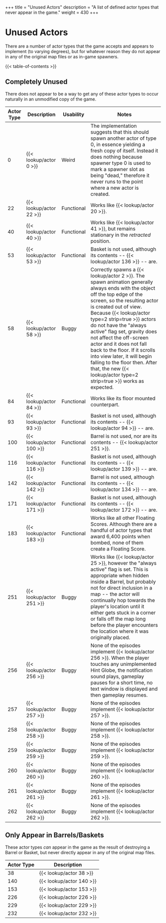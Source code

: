 +++
title = "Unused Actors"
description = "A list of defined actor types that never appear in the game."
weight = 430
+++

# Unused Actors

There are a number of actor types that the game accepts and appears to implement (to varying degrees), but for whatever reason they do not appear in any of the original map files or as in-game spawners.

{{< table-of-contents >}}

## Completely Unused

There does not appear to be a way to get any of these actor types to occur naturally in an unmodified copy of the game.

Actor Type | Description              | Usability  | Notes
-----------|--------------------------|------------|------
0          | {{< lookup/actor 0 >}}   | Weird      | The implementation suggests that this should spawn another actor of type 0, in essence yielding a fresh copy of itself. Instead it does nothing because spawner type 0 is used to mark a spawner slot as being "dead," therefore it never runs to the point where a new actor is created.
22         | {{< lookup/actor 22 >}}  | Functional | Works like {{< lookup/actor 20 >}}.
40         | {{< lookup/actor 40 >}}  | Functional | Works like {{< lookup/actor 41 >}}, but remains stationary in the _retracted_ position.
53         | {{< lookup/actor 53 >}}  | Functional | Basket is not used, although its contents -- {{< lookup/actor 136 >}} -- are.
58         | {{< lookup/actor 58 >}}  | Buggy      | Correctly spawns a {{< lookup/actor 2 >}}. The spawn animation generally always ends with the object off the top edge of the screen, so the resulting actor is created out of view. Because {{< lookup/actor type=2 strip=true >}} actors do not have the "always active" flag set, gravity does not affect the off-screen actor and it does not fall back to the floor. If it scrolls into view later, it will begin falling to the floor then. After that, the new {{< lookup/actor type=2 strip=true >}} works as expected.
84         | {{< lookup/actor 84 >}}  | Functional | Works like its floor mounted counterpart.
93         | {{< lookup/actor 93 >}}  | Functional | Basket is not used, although its contents -- {{< lookup/actor 94 >}} -- are.
100        | {{< lookup/actor 100 >}} | Functional | Barrel is not used, nor are its contents -- {{< lookup/actor 251 >}}.
116        | {{< lookup/actor 116 >}} | Functional | Basket is not used, although its contents -- {{< lookup/actor 139 >}} -- are.
142        | {{< lookup/actor 142 >}} | Functional | Barrel is not used, although its contents -- {{< lookup/actor 134 >}} -- are.
171        | {{< lookup/actor 171 >}} | Functional | Basket is not used, although its contents -- {{< lookup/actor 172 >}} -- are.
183        | {{< lookup/actor 183 >}} | Functional | Works like all other Floating Scores. Although there are a handful of actor types that award 6,400 points when bombed, none of them create a Floating Score.
251        | {{< lookup/actor 251 >}} | Buggy      | Works like {{< lookup/actor 25 >}}, however the "always active" flag is set. This is appropriate when hidden inside a Barrel, but probably not for direct inclusion in a map -- the actor will continually hop towards the player's location until it either gets stuck in a corner or falls off the map long before the player encounters the location where it was originally placed.
256        | {{< lookup/actor 256 >}} | Buggy      | None of the episodes implement {{< lookup/actor 256 >}}. When the player touches any unimplemented Hint Globe, the notification sound plays, gameplay pauses for a short time, no text window is displayed and then gameplay resumes.
257        | {{< lookup/actor 257 >}} | Buggy      | None of the episodes implement {{< lookup/actor 257 >}}.
258        | {{< lookup/actor 258 >}} | Buggy      | None of the episodes implement {{< lookup/actor 258 >}}.
259        | {{< lookup/actor 259 >}} | Buggy      | None of the episodes implement {{< lookup/actor 259 >}}.
260        | {{< lookup/actor 260 >}} | Buggy      | None of the episodes implement {{< lookup/actor 260 >}}.
261        | {{< lookup/actor 261 >}} | Buggy      | None of the episodes implement {{< lookup/actor 261 >}}.
262        | {{< lookup/actor 262 >}} | Buggy      | None of the episodes implement {{< lookup/actor 262 >}}.

## Only Appear in Barrels/Baskets

These actor types _can_ appear in the game as the result of destroying a Barrel or Basket, but never directly appear in any of the original map files.

Actor Type | Description
-----------|------------
38         | {{< lookup/actor 38 >}}
140        | {{< lookup/actor 140 >}}
153        | {{< lookup/actor 153 >}}
226        | {{< lookup/actor 226 >}}
229        | {{< lookup/actor 229 >}}
232        | {{< lookup/actor 232 >}}

